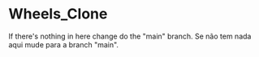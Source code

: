 # Wheels_Clone
If there's nothing in here change do the "main" branch.
Se não tem nada aqui mude para a branch "main".
